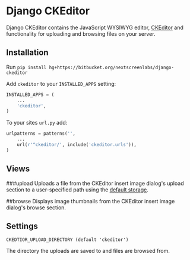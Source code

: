 Django CKEditor
===============

Django CKEditor contains the JavaScript WYSIWYG editor, [CKEditor](http://ckeditor.com/) and functionality for uploading and browsing files on your server.

Installation
------------

Run `pip install hg+https://bitbucket.org/nextscreenlabs/django-ckeditor`

Add `ckeditor` to your `INSTALLED_APPS` setting:

```python
INSTALLED_APPS = (
    ...
    'ckeditor',
)
```

To your sites `url.py` add:

```python
urlpatterns = patterns('',
    ...
    url(r'^ckeditor/', include('ckeditor.urls')),
)
```

Views
-----

###upload
Uploads a file from the CKEditor insert image dialog's upload section to a user-specified path using the [default storage](https://docs.djangoproject.com/en/dev/topics/files/#the-built-in-filesystem-storage-class).

##browse
Displays image thumbnails from the CKEditor insert image dialog's browse section.

Settings
--------

`CKEDTIOR_UPLOAD_DIRECTORY (default 'ckeditor')`

The directory the uploads are saved to and files are browsed from.